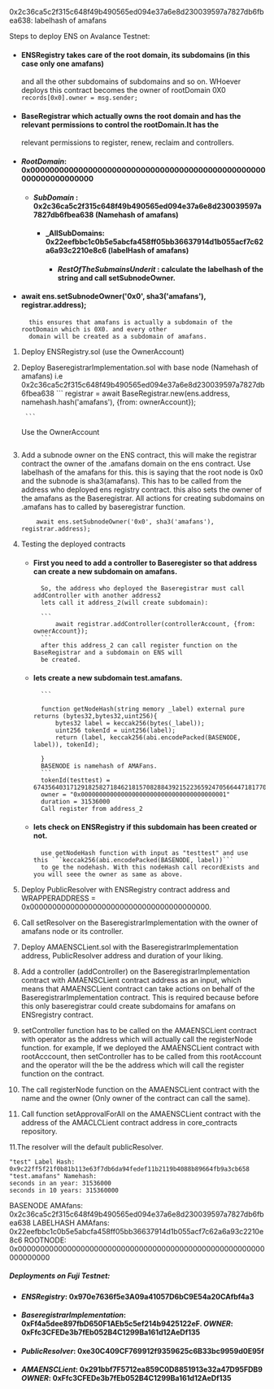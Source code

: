 0x2c36ca5c2f315c648f49b490565ed094e37a6e8d230039597a7827db6fbea638: labelhash of amafans


Steps to deploy ENS on Avalance Testnet:

- #### ENSRegistry takes care of the root domain, its subdomains (in this case only one amafans) 
    and all the other subdomains of subdomains and so on. WHoever deploys this contract becomes the 
    owner of rootDomain 0X0 ``` records[0x0].owner = msg.sender; ```

- #### BaseRegistrar which actually owns the root domain and has the relevant permissions to control the rootDomain.It has the 
    relevant permissions to register, renew, reclaim  and controllers.

- #### _RootDomain_: 0x0000000000000000000000000000000000000000000000000000000000000000
    - #### _SubDomain_ :  0x2c36ca5c2f315c648f49b490565ed094e37a6e8d230039597a7827db6fbea638 (Namehash of amafans)
        - #### _AllSubDomains: 0x22eefbbc1c0b5e5abcfa458ff05bb36637914d1b055acf7c62a6a93c2210e8c6 (labelHash of amafans)
            - #### _RestOfTheSubmainsUnderit_ : calculate the labelhash of the string and call setSubnodeOwner.


- #### 		await ens.setSubnodeOwner('0x0', sha3('amafans'), registrar.address);
        this ensures that amafans is actually a subdomain of the rootDomain which is 0X0. and every other 
        domain will be created as a subdomain of amafans.

1. Deploy ENSRegistry.sol (use the OwnerAccount)
2. Deploy BaseregistrarImplementation.sol with base node (Namehash of amafans) i.e 0x2c36ca5c2f315c648f49b490565ed094e37a6e8d230039597a7827db6fbea638
        ```
		registrar = await BaseRegistrar.new(ens.address, namehash.hash('amafans'), {from: ownerAccount});
		
        ```
    Use the OwnerAccount

    ```
3. Add a subnode owner on the ENS contract, this will make the registrar contract the owner of the .amafans domain on the ens contract.
   Use labelhash of the amafans for this. this is saying that the root node is 0x0 and the subnode is sha3(amafans). This has to be 
   called from the address who deployed ens registry contract.  this also sets the owner of the amafans as the Baseregistrar. 
   All actions for creating subdomains on .amafans has to called by baseregistrar function.

    ```
		await ens.setSubnodeOwner('0x0', sha3('amafans'), registrar.address);
    ```

3. Testing the deployed contracts
    - #### First you need to add a controller to Baseregister so that address can create a new subdomain on amafans.
            So, the address who deployed the Baseregistrar must call addController with another address2
            lets call it address_2(will create subdomain):

            ```
                await registrar.addController(controllerAccount, {from: ownerAccount});
            ```
            after this address_2 can call register function on the BaseRegistrar and a subdomain on ENS will
            be created. 
    - #### lets create a new subdomain test.amafans.
            ```
                  
            function getNodeHash(string memory _label) external pure returns (bytes32,bytes32,uint256){
                bytes32 label = keccak256(bytes(_label));
                uint256 tokenId = uint256(label);
                return (label, keccak256(abi.encodePacked(BASENODE, label)), tokenId);

            }
            BASENODE is namehash of AMAFans.
            ```
            tokenId(testtest) = 67435640317129182582718462181570828843921522365924705664471817704192171889286
            owner = "0x0000000000000000000000000000000000000001"
            duration = 31536000
            Call register from address_2
    - #### lets check on ENSRegistry if this subdomain has been created or not.
            use getNodeHash function with input as "testtest" and use this ```keccak256(abi.encodePacked(BASENODE, label))```
            to ge the nodehash. With this nodeHash call recordExists and you will seee the owner as same as above.


    
5. Deploy PublicResolver with ENSRegistry contract address and WRAPPERADDRESS = 0x0000000000000000000000000000000000000000.
7. Call setResolver on the BaseregistrarImplementation with the owner of amafans node or its controller.
8. Deploy AMAENSCLient.sol with the BaseregistrarImplementation address, PublicResolver address and duration of your liking.

9. Add a controller (addController) on the BaseregistrarImplementation contract with AMAENSCLient contract address as an input, which means that 
AMAENSCLient contract can take actions on behalf of the BaseregistrarImplementation contract. This is required because before this 
only baseregistrar could create subdomains for amafans on ENSregistry contract.

10. setController function has to be called on the AMAENSCLient contract with operator as the address which will actually call the 
registerNode function. for example, If we deployed the AMAENSCLient contract with rootAcccount, then setController has to be called 
from this rootAccount and the operator will the be the address which will call the register function on the contract.
10. The call registerNode function on the AMAENSCLient contract with the name and the owner (Only owner of the contract can call the same).
11. Call function setApprovalForAll on the AMAENSCLient contract with the address of the AMACLCLient contract address in core_contracts repository.

11.The resolver will the default publicResolver.


    "test" Label Hash: 0x9c22ff5f21f0b81b113e63f7db6da94fedef11b2119b4088b89664fb9a3cb658
    "test.amafans" Namehash: 
    seconds in an year: 31536000
    seconds in 10 years: 315360000

BASENODE AMAfans: 0x2c36ca5c2f315c648f49b490565ed094e37a6e8d230039597a7827db6fbea638
LABELHASH AMAfans: 0x22eefbbc1c0b5e5abcfa458ff05bb36637914d1b055acf7c62a6a93c2210e8c6
ROOTNODE: 0x0000000000000000000000000000000000000000000000000000000000000000




##### Deployments on Fuji Testnet:
- #### _ENSRegistry_: 0x970e7636f5e3A09a41057D6bC9E54a20CAfbf4a3
- #### _BaseregistrarImplementation_: 0xFf4a5dee897fbD650F1AEb5c5ef214b9425122eF. _OWNER_: 0xFfc3CFEDe3b7fEb052B4C1299Ba161d12AeDf135
- #### _PublicResolver_: 0xe30C409CF769912f9359625c6B33bc9959d0E95f
- #### _AMAENSCLient_: 0x291bbf7F5712ea859C0D8851913e32a47D95FDB9 _OWNER_: 0xFfc3CFEDe3b7fEb052B4C1299Ba161d12AeDf135
